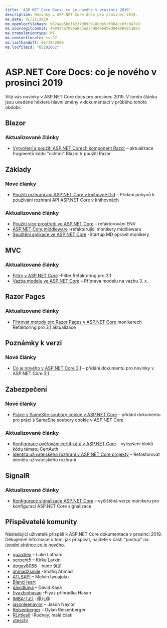 ```yaml
---
title: 'ASP.NET Core Docs: co je nového v prosinci 2019'
description: Novinky v ASP.NET Core docs pro prosinec 2019.
ms.date: 01/21/2020
ms.openlocfilehash: 967aae5b0fb237d093b180de5cf8b4cc0fc047e3
ms.sourcegitcommit: 490434a700ba8c5ed24d849bd99d8489858538e3
ms.translationtype: MT
ms.contentlocale: cs-CZ
ms.lasthandoff: 06/19/2020
ms.locfileid: "85102862"
---
```

# <a name="aspnet-core-docs-whats-new-for-december-2019"></a>ASP.NET Core Docs: co je nového v prosinci 2019

Vítá vás novinky v ASP.NET Core docs pro prosinec 2019. V tomto článku jsou uvedené některé hlavní změny v dokumentaci v průběhu tohoto období.

## <a name="blazor"></a>Blazor

### <a name="updated-articles"></a>Aktualizované články

- [Vytvoření a použití ASP.NET Corech komponent Razor](../blazor/components/index.md) – aktualizace fragmentů kódu "cshtml" Blazor k použití Razor

## <a name="fundamentals"></a>Základy

### <a name="new-articles"></a>Nové články

- [Použití rozhraní api ASP.NET Core v knihovně tříd](../fundamentals/target-aspnetcore.md) – Přidání pokynů k používání rozhraní API ASP.NET Core v knihovnách

### <a name="updated-articles"></a>Aktualizované články

- [Použití více prostředí ve ASP.NET Core](../fundamentals/environments.md) – refaktorování ENV
- [ASP.NET Core middleware](../fundamentals/middleware/index.md) -refaktorující monikery middlewaru
- [Spuštění aplikace ve ASP.NET Core](../fundamentals/startup.md) -Startup MD opravit monikery

## <a name="mvc"></a>MVC

### <a name="updated-articles"></a>Aktualizované články

- [Filtry v ASP.NET Core](../mvc/controllers/filters.md) -Filter Refaktoring pro 3,1
- [Vazba modelu ve ASP.NET Core](../mvc/models/model-binding.md) – Příprava modelu na vazbu 3. x.

## <a name="razor-pages"></a>Razor Pages

### <a name="updated-articles"></a>Aktualizované články

- [Filtrovat metody pro Razor Pages v ASP.NET Core](../razor-pages/filter.md) monikerech Refaktoring pro 3,1 aktualizace

## <a name="release-notes"></a>Poznámky k verzi

### <a name="new-articles"></a>Nové články

- [Co je nového v ASP.NET Core 3,1](../release-notes/aspnetcore-3.1.md) – přidání dokumentu pro novinky v ASP.NET Core 3,1

## <a name="security"></a>Zabezpečení

### <a name="new-articles"></a>Nové články

- [Práce s SameSite soubory cookie v ASP.NET Core](../security/samesite.md) – přidání dokumentu pro práci s SameSite soubory cookie v ASP.NET Core

### <a name="updated-articles"></a>Aktualizované články

- [Konfigurace ověřování certifikátů v ASP.NET Core](../security/authentication/certauth.md) – vylepšení bloků kódu tématu CertAuth
- [Identita uživatelského rozhraní v ASP.NET Core projekty](../security/authentication/scaffold-identity.md) – Refaktorovat identitu uživatelského rozhraní

## <a name="signalr"></a>SignalR

### <a name="updated-articles"></a>Aktualizované články

- [Konfigurace signalizace ASP.NET Core](../signalr/configuration.md) – vyčištěná verze monikeru pro konfiguraci ASP.NET Core signalizace

## <a name="community-contributors"></a>Přispěvatelé komunity

Následující uživatelé přispěli k ASP.NET Core dokumentace v prosinci 2019. Děkujeme! Informace o tom, jak přispívat, najdete v části "postup" na [úvodní stránce co je nového](index.yml).

- [guardrex](https://github.com/guardrex) – Luke Latham
- [serpent5](https://github.com/serpent5) – Kirka Larkin
- [doggy8088](https://github.com/doggy8088) – bude 保哥
- [ahmad2smile](https://github.com/ahmad2smile) -Shafiq Ahmad
- [ATLSAPI](https://github.com/ATLSAPI) – Melvin Iwuajoku
- [BlancHeart](https://github.com/BlancHeart) 
- [davidkaya](https://github.com/davidkaya) – Dávid Kaya
- [fiyazbinhasan](https://github.com/fiyazbinhasan) -Fiyaz přihrádka Hasan
- [IMBA-TJD](https://github.com/imba-tjd) -谭九鼎
- [jasonleenaylor](https://github.com/jasonleenaylor) – Jason Naylor
- [Reisenberger](https://github.com/reisenberger) – Dylan Reisenberger
- [RLittlesII](https://github.com/RLittlesII) -Rodney, malé části
- [uteschj](https://github.com/uteschj) 
